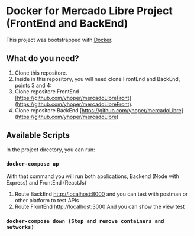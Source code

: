 # Docker for Mercado Libre Project (FrontEnd and BackEnd)

This project was bootstrapped with [Docker](https://github.com/docker/compose).

## What do you need?

1) Clone this repositore.
2) Inside in this repository, you will need clone FrontEnd and BackEnd, points 3 and 4:
3) Clone repositore FrontEnd [https://github.com/yhoper/mercadoLibreFront](https://github.com/yhoper/mercadoLibreFront).
4) Clone repositore BackEnd [https://github.com/yhoper/mercadoLibre](https://github.com/yhoper/mercadoLibre) 

## Available Scripts

In the project directory, you can run:

### `docker-compose up`

With that command you will run both applications, Backend (Node with Express) and FrontEnd (ReactJs)

1) Route BackEnd [http://localhost:8000](http://localhost:8000) and you can test with postman or other platform to test APIs
2) Route FrontEnd [http://localhost:3000](http://localhost:3000) And you can show the view test

### `docker-compose down (Stop and remove containers and networks)`
